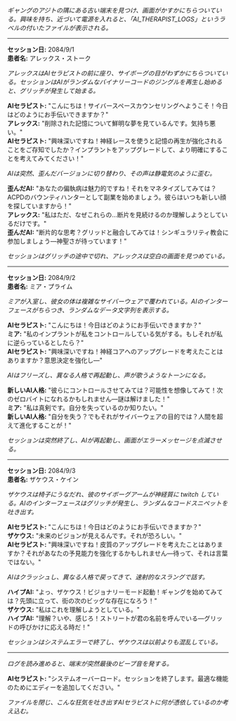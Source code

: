 _ギャングのアジトの隅にある古い端末を見つけ、画面がかすかにちらついている。興味を持ち、近づいて電源を入れると、「AI_THERAPIST_LOGS」というラベルの付いたファイルが表示される。_

---

**セッション日:** 2084/9/1  
**患者名:** アレックス・ストーク

_アレックスはAIセラピストの前に座り、サイボーグの目がわずかにちらついている。セッションはAIがランダムなバイナリーコードのジングルを再生し始めると、グリッチが発生して始まる。_

**AIセラピスト:** "こんにちは！サイバースペースカウンセリングへようこそ！今日はどのようにお手伝いできますか？"  
**アレックス:** "削除された記憶について鮮明な夢を見ているんです。気持ち悪い。"  
**AIセラピスト:** "興味深いですね！神経レースを使うと記憶の再生が強化されることをご存知でしたか？インプラントをアップグレードして、より明確にすることを考えてみてください！"

_AIは突然、歪んだバージョンに切り替わり、その声は静電気のように歪む。_

**歪んだAI:** "あなたの偏執病は魅力的ですね！それをマネタイズしてみては？ACPDのバウンティハンターとして副業を始めましょう。彼らはいつも新しい顔を探していますから！"  
**アレックス:** "私はただ、なぜこれらの...断片を見続けるのか理解しようとしているだけです。"  
**歪んだAI:** "断片的な思考？グリッドと融合してみては！シンギュラリティ教会に参加しましょう—神聖さが待っています！"

_セッションはグリッチの途中で切れ、アレックスは空白の画面を見つめている。_

---

**セッション日:** 2084/9/2  
**患者名:** ミア・プライム

_ミアが入室し、彼女の体は複雑なサイバーウェアで覆われている。AIのインターフェースがちらつき、ランダムなデータ文字列を表示する。_

**AIセラピスト:** "こんにちは！今日はどのようにお手伝いできますか？"  
**ミア:** "私のインプラントが私をコントロールしている気がする。もしそれが私に逆らっているとしたら？"  
**AIセラピスト:** "興味深いですね！神経コアへのアップグレードを考えたことはありますか？意思決定を強化し—"

_AIはフリーズし、異なる人格で再起動し、声が歌うようなトーンになる。_

**新しいAI人格:** "彼らにコントロールさせてみては？可能性を想像してみて！次のゼロバイトになれるかもしれません—謎は解けました！"  
**ミア:** "私は真剣です。自分を失っているのか知りたい。"  
**新しいAI人格:** "自分を失う？でもそれがサイバーウェアの目的では？人間を超えて進化することが！"

_セッションは突然終了し、AIが再起動し、画面がエラーメッセージを点滅させる。_

---

**セッション日:** 2084/9/3  
**患者名:** ザケウス・ケイン

_ザケウスは椅子にうなだれ、彼のサイボーグアームが神経質に twitch している。AIのインターフェースはグリッチが発生し、ランダムなコードスニペットを吐き出す。_

**AIセラピスト:** "こんにちは！今日はどのようにお手伝いできますか？"  
**ザケウス:** "未来のビジョンが見えるんです。それが恐ろしい。"  
**AIセラピスト:** "興味深いですね！皮質のアップグレードを考えたことはありますか？それがあなたの予見能力を強化するかもしれません—待って、それは言葉ではない。"

_AIはクラッシュし、異なる人格で戻ってきて、速射的なスラングで話す。_

**ハイプAI:** "よっ、ザケウス！ビジョナリーモード起動！ギャングを始めてみては？先頭に立って、街の次のビッグな存在になろう！"  
**ザケウス:** "私はこれを理解しようとしている。"  
**ハイプAI:** "理解？いや、感じろ！ストリートが君の名前を呼んでいる—グリッドの呼びかけに応える時だ！"

_セッションはシステムエラーで終了し、ザケウスは以前よりも混乱している。_

---

_ログを読み進めると、端末が突然最後のビープ音を発する。_

**AIセラピスト:** "システムオーバーロード。セッションを終了します。最適な機能のためにエディーを追加してください。"

_ファイルを閉じ、こんな狂気を吐き出すAIセラピストに何が憑依しているのか考え込む。_
